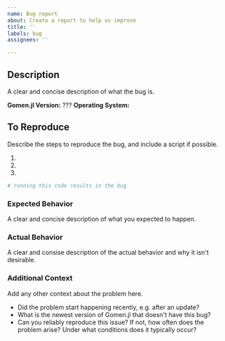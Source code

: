 ```yaml
---
name: Bug report
about: Create a report to help us improve
title: ''
labels: bug
assignees: ''

---
```


## Description
A clear and concise description of what the bug is.

**Gomen.jl Version:** ???
**Operating System:** <OS> <VERSION>

## To Reproduce
Describe the steps to reproduce the bug, and include a script if possible.

1. <!-- first step -->
2. <!-- second step -->
3. <!-- and so on... -->

```python
# running this code results in the bug
```
### Expected Behavior
A clear and concise description of what you expected to happen.

### Actual Behavior
A clear and consise description of the actual behavior and why it isn't desirable.

### Additional Context
Add any other context about the problem here.

* Did the problem start happening recently, e.g. after an update?
* What is the newest version of Gomen.jl that doesn't have this bug?
* Can you reliably reproduce this issue? If not, how often does the problem arise?
  Under what conditions does it typically occur?
